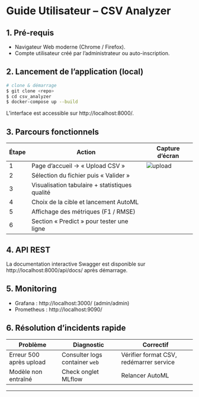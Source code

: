 # Guide Utilisateur – CSV Analyzer

## 1. Pré-requis
- Navigateur Web moderne (Chrome / Firefox).
- Compte utilisateur créé par l’administrateur ou auto-inscription.

## 2. Lancement de l’application (local)
```bash
# clone & démarrage
$ git clone <repo>
$ cd csv_analyzer
$ docker-compose up --build
```
L’interface est accessible sur http://localhost:8000/.

## 3. Parcours fonctionnels
| Étape | Action | Capture d’écran |
|-------|--------|-----------------|
| 1 | Page d’accueil → « Upload CSV » | ![upload](images/upload.png) |
| 2 | Sélection du fichier puis « Valider » | |
| 3 | Visualisation tabulaire + statistiques qualité | |
| 4 | Choix de la cible et lancement AutoML | |
| 5 | Affichage des métriques (F1 / RMSE) | |
| 6 | Section « Predict » pour tester une ligne | |

## 4. API REST
La documentation interactive Swagger est disponible sur http://localhost:8000/api/docs/ après démarrage.

## 5. Monitoring
- Grafana : http://localhost:3000/ (admin/admin)
- Prometheus : http://localhost:9090/

## 6. Résolution d’incidents rapide
| Problème | Diagnostic | Correctif |
|----------|-----------|-----------|
| Erreur 500 après upload | Consulter logs container `web` | Vérifier format CSV, redémarrer service |
| Modèle non entraîné | Check onglet MLflow | Relancer AutoML |

---
